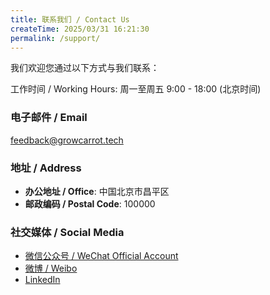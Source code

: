 ```yaml
---
title: 联系我们 / Contact Us
createTime: 2025/03/31 16:21:30
permalink: /support/
---
```


我们欢迎您通过以下方式与我们联系：

工作时间 / Working Hours: 周一至周五 9:00 - 18:00 (北京时间)

### 电子邮件 / Email

feedback@growcarrot.tech

### 地址 / Address

- **办公地址 / Office**: 中国北京市昌平区
- **邮政编码 / Postal Code**: 100000

### 社交媒体 / Social Media

- [微信公众号 / WeChat Official Account](#)
- [微博 / Weibo](#)
- [LinkedIn](#)
